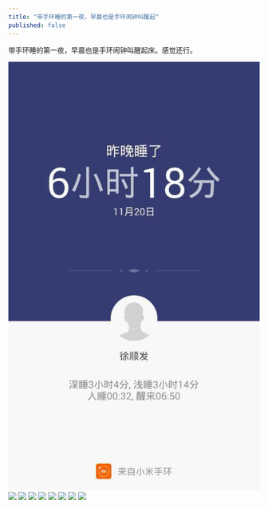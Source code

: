 ```yaml
---
title: "带手环睡的第一夜，早晨也是手环闹钟叫醒起"
published: false
---
```

带手环睡的第一夜，早晨也是手环闹钟叫醒起床。感觉还行。

![](./1.jpg)
![](./2.jpg)
![](./3.jpg)
![](./4.jpg)
![](./5.jpg)
![](./6.jpg)
![](./7.jpg)
![](./8.jpg)
![](./9.jpg)
